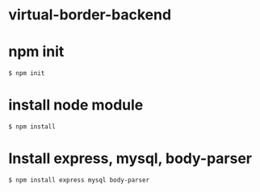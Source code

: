 # virtual-border-backend

# npm init

`$ npm init`

# install node module

`$ npm install`

# Install express, mysql, body-parser

`$ npm install express mysql body-parser`
